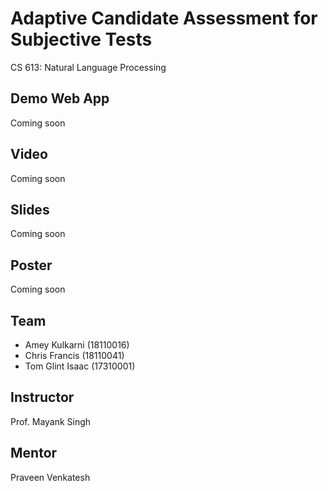 # Adaptive Candidate Assessment for Subjective Tests

CS 613: Natural Language Processing 

## Demo Web App

Coming soon

## Video

Coming soon

## Slides

Coming soon

## Poster

Coming soon

## Team 

* Amey Kulkarni (18110016)
* Chris Francis (18110041)
* Tom Glint Isaac (17310001)

## Instructor 

Prof. Mayank Singh

## Mentor

Praveen Venkatesh
